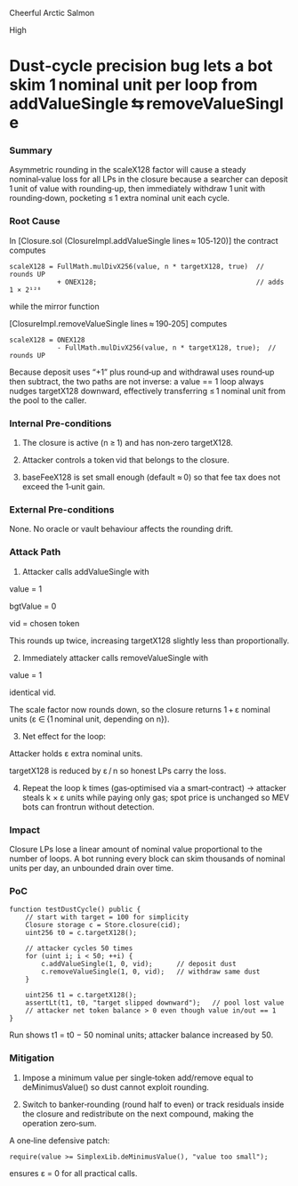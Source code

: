 Cheerful Arctic Salmon

High

# Dust‑cycle precision bug lets a bot skim 1 nominal unit per loop from addValueSingle ⇆ removeValueSingle

### Summary

Asymmetric rounding in the scaleX128 factor will cause a steady nominal‑value loss for all LPs in the closure because a searcher can deposit 1 unit of value with rounding‑up, then immediately withdraw 1 unit with rounding‑down, pocketing ≤ 1 extra nominal unit each cycle.


### Root Cause

In [Closure.sol (ClosureImpl.addValueSingle lines ≈ 105‑120)] the contract computes
```solidity 
scaleX128 = FullMath.mulDivX256(value, n * targetX128, true)  // rounds UP
            + ONEX128;                                        // adds 1 × 2¹²⁸
```
while the mirror function

[ClosureImpl.removeValueSingle lines ≈ 190‑205] computes
```solidity 
scaleX128 = ONEX128
            - FullMath.mulDivX256(value, n * targetX128, true);  // rounds UP
```
Because deposit uses “+1” plus round‑up and withdrawal uses round‑up then subtract, the two paths are not inverse: a value == 1 loop always nudges targetX128 downward, effectively transferring ≤ 1 nominal unit from the pool to the caller.


### Internal Pre-conditions


1. The closure is active (n ≥ 1) and has non‑zero targetX128.


2. Attacker controls a token vid that belongs to the closure.


3. baseFeeX128 is set small enough (default ≈ 0) so that fee tax does not exceed the 1‑unit gain.

### External Pre-conditions

None. No oracle or vault behaviour affects the rounding drift.


### Attack Path

1. Attacker calls addValueSingle with

value        = 1

bgtValue     = 0

vid          = chosen token

This rounds up twice, increasing targetX128 slightly less than proportionally.



2. Immediately attacker calls removeValueSingle with

value        = 1

identical vid.

The scale factor now rounds down, so the closure returns 1 + ε nominal units (ε ∈ {1 nominal unit, depending on n}).



3. Net effect for the loop:

Attacker holds ε extra nominal units.

targetX128 is reduced by ε / n so honest LPs carry the loss.



4. Repeat the loop k times (gas‑optimised via a smart‑contract) → attacker steals k × ε units while paying only gas; spot price is unchanged so MEV bots can frontrun without detection.



### Impact

Closure LPs lose a linear amount of nominal value proportional to the number of loops.
A bot running every block can skim thousands of nominal units per day, an unbounded drain over time.



### PoC

```solidity
function testDustCycle() public {
    // start with target = 100 for simplicity
    Closure storage c = Store.closure(cid);
    uint256 t0 = c.targetX128();

    // attacker cycles 50 times
    for (uint i; i < 50; ++i) {
        c.addValueSingle(1, 0, vid);      // deposit dust
        c.removeValueSingle(1, 0, vid);   // withdraw same dust
    }

    uint256 t1 = c.targetX128();
    assertLt(t1, t0, "target slipped downward");   // pool lost value
    // attacker net token balance > 0 even though value in/out == 1
}
```
Run shows t1 = t0 − 50 nominal units; attacker balance increased by 50.
 

### Mitigation


1. Impose a minimum value per single‑token add/remove equal to deMinimusValue() so dust cannot exploit rounding.


2. Switch to banker‑rounding (round half to even) or track residuals inside the closure and redistribute on the next compound, making the operation zero‑sum.



A one‑line defensive patch:
```solidity 
require(value >= SimplexLib.deMinimusValue(), "value too small");
```
ensures ε = 0 for all practical calls.